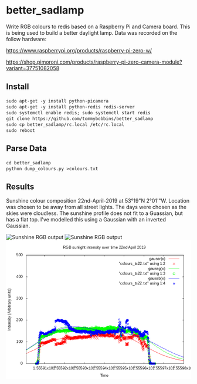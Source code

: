 # better_sadlamp

  Write RGB colours to redis based on a Raspberry Pi and Camera board. This is being used to build a better daylight lamp. Data was recorded on the follow hardware:

https://www.raspberrypi.org/products/raspberry-pi-zero-w/

https://shop.pimoroni.com/products/raspberry-pi-zero-camera-module?variant=37751082058

## Install

    sudo apt-get -y install python-picamera
    sudo apt-get -y install python-redis redis-server
    sudo systemctl enable redis; sudo systemctl start redis
    git clone https://github.com/tommybobbins/better_sadlamp
    sudo cp better_sadlamp/rc.local /etc/rc.local
    sudo reboot

## Parse Data

    cd better_sadlamp
    python dump_colours.py >colours.txt 

## Results

Sunshine colour composition 22nd-April-2019 at 53°19"N 2°01'"W. Location was chosen to be away from all street lights. The days were chosen as the skies were cloudless. The sunshine profile does not fit to a Guassian, but has a flat top. I've modelled this using a Gaussian with an inverted Gaussian. 

![Sunshine RGB output](sunshine.png "RGB values of sunshine over time")
![Sunshine RGB output](sunshine_22apr.png "RGB values of sunshine 22nd April 2019")
![Gaussian fit to RGB output](gauss.png "Gaussian fit to 22nd April 2019 with inverted Gaussian for dampening RGB")

